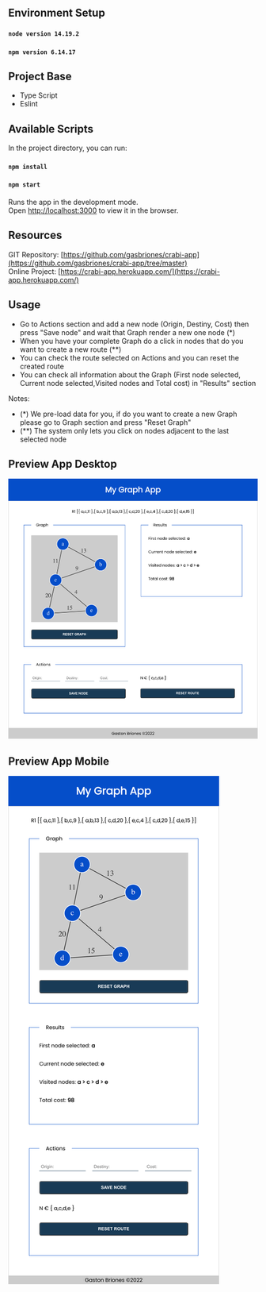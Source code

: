 ## Environment Setup
#### `node version 14.19.2`
#### `npm version 6.14.17`

## Project Base
- Type Script
- Eslint

## Available Scripts

In the project directory, you can run:
#### `npm install`
#### `npm start`

Runs the app in the development mode.\
Open [http://localhost:3000](http://localhost:3000) to view it in the browser.

## Resources
GIT Repository: [https://github.com/gasbriones/crabi-app](https://github.com/gasbriones/crabi-app/tree/master) \
Online Project: [https://crabi-app.herokuapp.com/](https://crabi-app.herokuapp.com/)

## Usage
- Go to Actions section and add a new node (Origin, Destiny, Cost) then press "Save node" and wait that Graph render a new one node (*)
- When you have your complete Graph do a click in nodes that do you want to create a new route (**)
- You can check the route selected on Actions and you can reset the created route
- You can check all information about the Graph (First node selected, Current node selected,Visited nodes and Total cost) in "Results" section

Notes:
- (*) We pre-load data for you, if do you want to create a new Graph please go to Graph section and press "Reset Graph"
- (**) The system only lets you click on nodes adjacent to the last selected node




## Preview App Desktop

![ScreenShot](https://github.com/gasbriones/crabi-app/blob/master/captutes/capture_1.png)

## Preview App Mobile

![ScreenShot](https://github.com/gasbriones/crabi-app/blob/master/captutes/capture_2.png)


